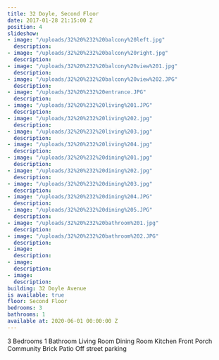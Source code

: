 ```yaml
---
title: 32 Doyle, Second Floor
date: 2017-01-28 21:15:00 Z
position: 4
slideshow:
- image: "/uploads/32%20%232%20balcony%20left.jpg"
  description: 
- image: "/uploads/32%20%232%20balcony%20right.jpg"
  description: 
- image: "/uploads/32%20%232%20balcony%20view%201.jpg"
  description: 
- image: "/uploads/32%20%232%20balcony%20view%202.JPG"
  description: 
- image: "/uploads/32%20%232%20entrance.JPG"
  description: 
- image: "/uploads/32%20%232%20living%201.JPG"
  description: 
- image: "/uploads/32%20%232%20living%202.jpg"
  description: 
- image: "/uploads/32%20%232%20living%203.jpg"
  description: 
- image: "/uploads/32%20%232%20living%204.jpg"
  description: 
- image: "/uploads/32%20%232%20dining%201.jpg"
  description: 
- image: "/uploads/32%20%232%20dining%202.jpg"
  description: 
- image: "/uploads/32%20%232%20dining%203.jpg"
  description: 
- image: "/uploads/32%20%232%20dining%204.JPG"
  description: 
- image: "/uploads/32%20%232%20dining%205.JPG"
  description: 
- image: "/uploads/32%20%232%20bathroom%201.jpg"
  description: 
- image: "/uploads/32%20%232%20bathroom%202.JPG"
  description: 
- image: 
  description: 
- image: 
  description: 
- image: 
  description: 
building: 32 Doyle Avenue
is available: true
floor: Second Floor
bedrooms: 3
bathrooms: 1
available at: 2020-06-01 00:00:00 Z
---
```


3 Bedrooms
1 Bathroom
Living Room
Dining Room
Kitchen
Front Porch
Community Brick Patio
Off street parking